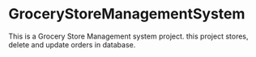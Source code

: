 # GroceryStoreManagementSystem
This is a Grocery Store Management system project. this project stores, delete and update orders in database.

